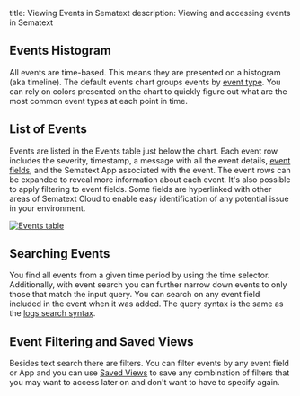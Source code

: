 title: Viewing Events in Sematext
description: Viewing and accessing events in Sematext

## Events Histogram
All events are time-based. This means they are presented on a histogram (aka timeline). The default events chart
groups events by [event type](adding.md#event-types). You can rely on colors presented on the chart to quickly
figure out what are the most common event types at each point in time.

## List of Events
Events are listed in the Events table just below the chart. Each event row includes the severity, timestamp, a message with all the event details, [event fields](adding.md#event-fields), and the Sematext App associated with the event. The event rows can be expanded to reveal more information about each event. It's also possible to apply filtering to event fields. Some fields are hyperlinked with other areas of Sematext Cloud to enable easy identification of any potential issue in your environment.

[![Events table](/docs/images/events/events-table.png "Events table")](/docs/images/events/events-table.png)

## Searching Events
You find all events from a given time period by using the time selector. Additionally, with event search you can further narrow down events
to only those that match the input query. You can search on any event field included in the event when it was added.  The query syntax is the same as the [logs search syntax](/docs/logs/search-syntax/).

## Event Filtering and Saved Views
Besides text search there are filters.  You can filter events by any event field or App and you can use [Saved Views](/docs/guide/saved-views/) to save any combination of filters that you may want to access later on and don't want to have to specify again.
